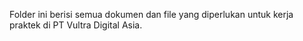 Folder ini berisi semua dokumen dan file yang diperlukan untuk kerja praktek di PT Vultra Digital Asia.